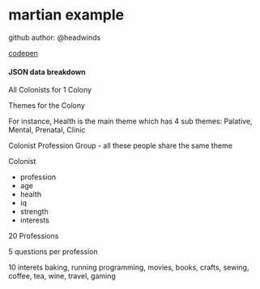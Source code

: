 # martian example

github author: @headwinds

[codepen](http://codepen.io/headwinds/full/xVYbZV/)


#### JSON data breakdown

All Colonists for 1 Colony

Themes for the Colony

For instance, Health is the main theme which has 4 sub themes: Palative, Mental, Prenatal, Clinic

Colonist Profession Group - all these people share the same theme

Colonist
- profession
- age
- health
- iq 
- strength
- interests

20 Professions

5 questions per profession

10 interets
baking,
running
programming,
movies,
books,
crafts,
sewing,
coffee,
tea,
wine,
travel,
gaming

